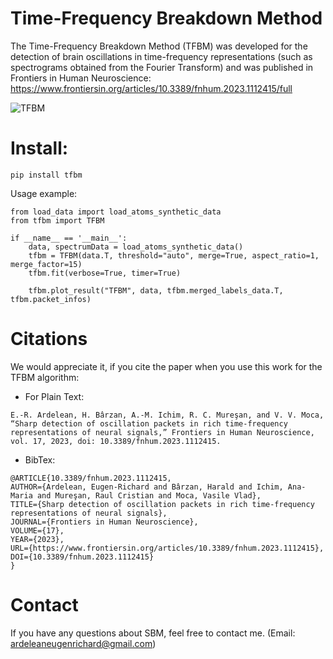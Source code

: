 # Time-Frequency Breakdown Method
The Time-Frequency Breakdown Method (TFBM) was developed for the detection of brain oscillations in time-frequency representations (such as spectrograms obtained from the Fourier Transform) and was published in Frontiers in Human Neuroscience:
https://www.frontiersin.org/articles/10.3389/fnhum.2023.1112415/full

![TFBM](/images/tfbm.png?raw=true)

# Install:
```
pip install tfbm
```

Usage example:
```
from load_data import load_atoms_synthetic_data
from tfbm import TFBM

if __name__ == '__main__':
    data, spectrumData = load_atoms_synthetic_data()
    tfbm = TFBM(data.T, threshold="auto", merge=True, aspect_ratio=1, merge_factor=15)
    tfbm.fit(verbose=True, timer=True)

    tfbm.plot_result("TFBM", data, tfbm.merged_labels_data.T, tfbm.packet_infos)

```

# Citations
We would appreciate it, if you cite the paper when you use this work for the TFBM algorithm:

- For Plain Text:
```
E.-R. Ardelean, H. Bârzan, A.-M. Ichim, R. C. Mureşan, and V. V. Moca, “Sharp detection of oscillation packets in rich time-frequency representations of neural signals,” Frontiers in Human Neuroscience, vol. 17, 2023, doi: 10.3389/fnhum.2023.1112415.
```

- BibTex:
```
@ARTICLE{10.3389/fnhum.2023.1112415,
AUTHOR={Ardelean, Eugen-Richard and Bârzan, Harald and Ichim, Ana-Maria and Mureşan, Raul Cristian and Moca, Vasile Vlad},   
TITLE={Sharp detection of oscillation packets in rich time-frequency representations of neural signals},      
JOURNAL={Frontiers in Human Neuroscience},      
VOLUME={17},           
YEAR={2023},      
URL={https://www.frontiersin.org/articles/10.3389/fnhum.2023.1112415},       
DOI={10.3389/fnhum.2023.1112415}
}
```

# Contact
If you have any questions about SBM, feel free to contact me. (Email: ardeleaneugenrichard@gmail.com)
